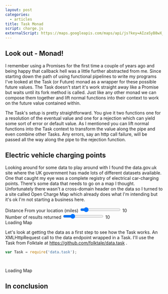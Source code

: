 ```yaml
---
layout: post
categories:
  - articles
title: Task Monad
script: charge.js
externalScript: https://maps.googleapis.com/maps/api/js?key=AIzaSyB8wX_VvQSrXQS_QesilCfBu2hPf4wOt6M
---
```


## Look out - Monad!

I remember using a Promises for the first time a couple of years ago and being happy that callback hell was a little further abstracted from me.  Since starting down the path of using functional pipelines to write my programs I've looked at the Task (or Future) monad as a wrapper for these possible future values.  The Task doesn't start it's work straight away like a Promise but waits until its fork method is called.  Just like any other monad we can compose them together and lift normal functions into their context to work on the future value contained within.

The Task's setup is pretty straightforward.  You give it two functions one for a resolution of the eventual value and one for a rejection which can yield some sort of error or default value.  As I mentioned you can lift normal functions into the Task context to transform the value along the pipe and even combine other Tasks. Any errors, say an http call failure, will be passed all the way along the pipe to the rejection function.

## Electric vehicle charging points

Looking around for some data to play around with I found the data.gov.uk site where the UK government has made lots of different datasets available.  One that caught my eye was a complete registry of electrical car-charging points.  There's some data that needs to go on a map I thought. Unfortunately there wasn't a cross-domain header on the data so I turned to a site called Open Charge Map which already does what I'm intending but it's ok I'm not starting a business here.

<div class="group margin-24">
  <div class="col-left centre-content">
  <label for="distance-slider">Distance From your location (miles)</label>
  <input type="range" min="0" max="100" value="10" step="5" id="distance-slider">
  <span id="distance-display">10</span>
  </div>
  <div class="col-right centre-content">
  <label for="result-count-slider">Number of results returned</label>
  <input type="range" min="0" max="100" value="20" step="5" id="result-count-slider">
  <span id="result-count-display">10</span>
  </div>
</div>
<div id="charger-map" class="margin-24 map"><div class="loading">Loading Map</div></div>


Let's look at getting the data as a first step to see how the Task works.  An XMLHttpRequest call to the data endpoint wrapped in a Task.  I'll use the Task from Folktale at <a href="https://github.com/folktale/data.task" class="article-link" target="_blank">https://github.com/folktale/data.task</a> .

```js
var Task = require('data.task');




```

<div id="closest-map" class="margin-24 map"><div class="loading">Loading Map</div></div>


## In conclusion

